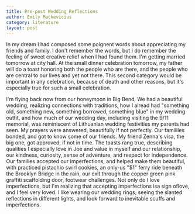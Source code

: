 ```yaml
---
title: Pre-post Wedding Reflections
author: Emily Mackevicius
category: literature
layout: post
---
```


In my dream I had composed some poignent words about appreciating my friends and family. I don't remember the words, but I do remember the feeling of sweet creative relief when I had found them. I'm getting married tomorrow at city hall. At the small dinner celebration tomorrow, my father will do a toast honoring both the people who are there, and the people who are central to our lives and yet not there. This second category would be important in any celebration, because of death and other reasons, but it's especially true for such a small celebration. 

I'm flying back now from our honeymoon in Big Bend. We had a beautiful wedding, realizing connections with traditions, how I alread had "something old, something new, something borrowed, something blue" in my wedding outfit, and how much of our wedding day, including visiting the 9/11 memorial, was reminiscent of Lithuanian wedding festivities my parents had seen. My prayers were answered, beautifully if not perfectly. Our famililes bonded, and got to know some of our friends. My friend Zenna's visa, the big one, got approved, if not in time. The toasts rang true, describing qualities I especially love in Joe and value in myself and our relationship, our kindness, curiosity, sense of adventure, and respect for independence. Our families accepted our imperfections, and helped make them beautiful, with practiced pistachio swirl cookies, an only-us "$1" ferry ride beneath the Brooklyn Bridge in the rain, our exit through the copper green pink graffiti scaffolding door, footwear challenges. Not only do I love imperfections, but I'm realizing that accepting imperfections isa sign oflove, and I feel very loved. I like wearing our wedding rings, seeing the slanted reflections in different lights, and look forward to inevitable scuffs and imperfections. 
